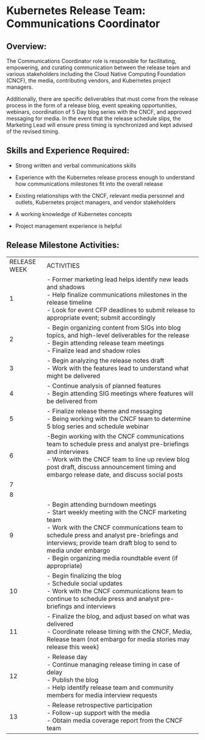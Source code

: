 # Kubernetes Release Team: Communications Coordinator

## Overview:

The Communications Coordinator role is responsible for facilitating, empowering, and curating communication between the release team and various stakeholders including the Cloud Native Computing Foundation (CNCF), the media, contributing vendors, and Kubernetes project managers. 

Additionally, there are specific deliverables that must come from the release process in the form of a release blog, event speaking opportunities, webinars, coordination of 5 Day blog series with the CNCF, and approved messaging for media. In the event that the release schedule slips, the Marketing Lead will ensure press timing is synchronized and kept advised of the revised timing.  

## Skills and Experience Required:

* Strong written and verbal communications skills

* Experience with the Kubernetes release process enough to understand how communications milestones fit into the overall release

* Existing relationships with the CNCF, relevant media personnel and outlets, Kubernetes project managers, and vendor stakeholders

* A working knowledge of Kubernetes concepts

* Project management experience is helpful

## Release Milestone Activities:

<table>
  <tr>
    <td>RELEASE WEEK</td>
    <td>ACTIVITIES</td>
  </tr>
  <tr>
    <td>1</td>
    <td>- Former marketing lead helps identify new leads and shadows
<br>- Help finalize communications milestones in the release timeline
<br>- Look for event CFP deadlines to submit release to appropriate event; submit accordingly</td>
  </tr>
  <tr>
    <td>2</td>
    <td>- Begin organizing content from SIGs into blog topics, and high-level deliverables for the release
<br>- Begin attending release team meetings
<br>- Finalize lead and shadow roles</td>
  </tr>
  <tr>
    <td>3</td>
    <td>- Begin analyzing the release notes draft
<br>- Work with the features lead to understand what might be delivered</td>
  </tr>
  <tr>
    <td>4</td>
    <td>- Continue analysis of planned features
<br>- Begin attending SIG meetings where features will be delivered from</td>
  </tr>
  <tr>
    <td>5</td>
    <td>- Finalize release theme and messaging
<br>- Being working with the CNCF team to determine 5 blog series and schedule webinar</td>
  </tr>
  <tr>
    <td>6</td>
    <td>-Begin working with the CNCF communications team to schedule press and analyst pre-briefings and interviews
<br>- Work with the CNCF team to line up review blog post draft, discuss announcement timing and embargo release date, and discuss social posts</td>
  </tr>
  <tr>
    <td>7</td>
    <td></td>
  </tr>
  <tr>
    <td>8</td>
    <td></td>
  </tr>
  <tr>
    <td>9</td>
    <td>- Begin attending burndown meetings
<br>- Start weekly meeting with the CNCF marketing team
<br>- Work with the CNCF communications team to schedule press and analyst pre-briefings and interviews; provide team draft blog to send to media under embargo
<br>- Begin organizing media roundtable event (if appropriate)</td>
  </tr>
  <tr>
    <td>10</td>
    <td>- Begin finalizing the blog
<br>- Schedule social updates
<br>- Work with the CNCF communications team to continue to schedule press and analyst pre-briefings and interviews</td>
  </tr>
  <tr>
    <td>11</td>
    <td>- Finalize the blog, and adjust based on what was delivered
<br>- Coordinate release timing with the CNCF, Media, Release team (not embargo for media stories may release this week)</td>
  </tr>
  <tr>
    <td>12</td>
    <td>- Release day
<br>- Continue managing release timing in case of delay
<br>- Publish the blog
<br>- Help identify release team and community members for media interview requests</td>
  </tr>
  <tr>
    <td>13</td>
    <td>- Release retrospective participation
<br>- Follow-up support with the media
<br>- Obtain media coverage report from the CNCF team</td>
  </tr>
</table>
